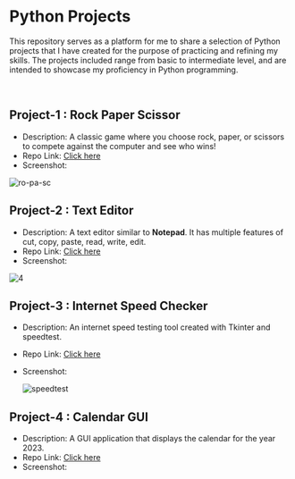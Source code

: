 # Python Projects

This repository serves as a platform for me to share a selection of Python projects that I have created for the purpose of practicing and refining my skills. The projects included range from basic to intermediate level, and are intended to showcase my proficiency in Python programming.

<br>

## Project-1 : Rock Paper Scissor

- Description: A classic game where you choose rock, paper, or scissors to compete against the computer and see who wins!
- Repo Link: [Click here](https://github.com/mk-manishkumar/python-projects/tree/Manish/rock-paper-scissor)
- Screenshot: 

![ro-pa-sc](https://github.com/mk-manishkumar/python-basic-projects/assets/102028645/c73fa11e-9c61-4c91-b875-88f69ed10e71)


## Project-2 : Text Editor

- Description: A text editor similar to **Notepad**. It has multiple features of cut, copy, paste, read, write, edit.
- Repo Link: [Click here](https://github.com/mk-manishkumar/python-projects/tree/Manish/text-editor)
- Screenshot:

![4](https://github.com/mk-manishkumar/python-projects/assets/102028645/36be2f2b-02e8-4209-9eef-611f46fde3ee)

## Project-3 : Internet Speed Checker

- Description: An internet speed testing tool created with Tkinter and speedtest.
- Repo Link: [Click here](https://github.com/mk-manishkumar/python-projects/tree/Manish/internet-speed-checker)
- Screenshot:

  ![speedtest](https://github.com/mk-manishkumar/python-projects/assets/102028645/a15718b3-5579-4a92-a184-6a5985c63b05)

## Project-4 : Calendar GUI

- Description: A GUI application that displays the calendar for the year 2023.
- Repo Link: [Click here](https://github.com/mk-manishkumar/python-projects/tree/Manish/Calendar)
- Screenshot:

